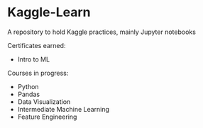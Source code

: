 # Kaggle-Learn
A repository to hold Kaggle practices, mainly Jupyter notebooks

Certificates earned:
- Intro to ML

Courses in progress:
- Python
- Pandas
- Data Visualization
- Intermediate Machine Learning
- Feature Engineering


